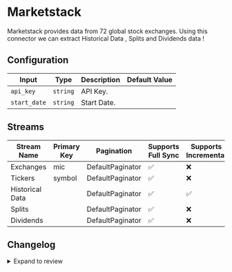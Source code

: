 # Marketstack
Marketstack provides data from 72 global stock exchanges.
Using this connector we can extract Historical Data , Splits and Dividends data !

## Configuration

| Input | Type | Description | Default Value |
|-------|------|-------------|---------------|
| `api_key` | `string` | API Key.  |  |
| `start_date` | `string` | Start Date.  |  |

## Streams
| Stream Name | Primary Key | Pagination | Supports Full Sync | Supports Incremental |
|-------------|-------------|------------|---------------------|----------------------|
| Exchanges | mic | DefaultPaginator | ✅ |  ❌  |
| Tickers | symbol | DefaultPaginator | ✅ |  ❌  |
| Historical Data |  | DefaultPaginator | ✅ |  ✅  |
| Splits |  | DefaultPaginator | ✅ |  ❌  |
| Dividends |  | DefaultPaginator | ✅ |  ❌  |

## Changelog

<details>
  <summary>Expand to review</summary>

| Version | Date              | Pull Request | Subject        |
|---------|-------------------|--------------|----------------|
| 0.0.35 | 2025-09-09 | [65771](https://github.com/airbytehq/airbyte/pull/65771) | Update dependencies |
| 0.0.34 | 2025-09-05 | [65966](https://github.com/airbytehq/airbyte/pull/65966) | Update to CDK v7.0.0 |
| 0.0.33 | 2025-08-23 | [65185](https://github.com/airbytehq/airbyte/pull/65185) | Update dependencies |
| 0.0.32 | 2025-08-09 | [64745](https://github.com/airbytehq/airbyte/pull/64745) | Update dependencies |
| 0.0.31 | 2025-08-02 | [64178](https://github.com/airbytehq/airbyte/pull/64178) | Update dependencies |
| 0.0.30 | 2025-07-26 | [63909](https://github.com/airbytehq/airbyte/pull/63909) | Update dependencies |
| 0.0.29 | 2025-07-19 | [63390](https://github.com/airbytehq/airbyte/pull/63390) | Update dependencies |
| 0.0.28 | 2025-07-12 | [63120](https://github.com/airbytehq/airbyte/pull/63120) | Update dependencies |
| 0.0.27 | 2025-07-05 | [62651](https://github.com/airbytehq/airbyte/pull/62651) | Update dependencies |
| 0.0.26 | 2025-06-28 | [62175](https://github.com/airbytehq/airbyte/pull/62175) | Update dependencies |
| 0.0.25 | 2025-06-21 | [61856](https://github.com/airbytehq/airbyte/pull/61856) | Update dependencies |
| 0.0.24 | 2025-06-14 | [61099](https://github.com/airbytehq/airbyte/pull/61099) | Update dependencies |
| 0.0.23 | 2025-05-24 | [60618](https://github.com/airbytehq/airbyte/pull/60618) | Update dependencies |
| 0.0.22 | 2025-05-10 | [59897](https://github.com/airbytehq/airbyte/pull/59897) | Update dependencies |
| 0.0.21 | 2025-05-03 | [59257](https://github.com/airbytehq/airbyte/pull/59257) | Update dependencies |
| 0.0.20 | 2025-04-26 | [58825](https://github.com/airbytehq/airbyte/pull/58825) | Update dependencies |
| 0.0.19 | 2025-04-19 | [58163](https://github.com/airbytehq/airbyte/pull/58163) | Update dependencies |
| 0.0.18 | 2025-04-12 | [57715](https://github.com/airbytehq/airbyte/pull/57715) | Update dependencies |
| 0.0.17 | 2025-04-05 | [57087](https://github.com/airbytehq/airbyte/pull/57087) | Update dependencies |
| 0.0.16 | 2025-03-29 | [56660](https://github.com/airbytehq/airbyte/pull/56660) | Update dependencies |
| 0.0.15 | 2025-03-22 | [56062](https://github.com/airbytehq/airbyte/pull/56062) | Update dependencies |
| 0.0.14 | 2025-03-08 | [55473](https://github.com/airbytehq/airbyte/pull/55473) | Update dependencies |
| 0.0.13 | 2025-03-01 | [54829](https://github.com/airbytehq/airbyte/pull/54829) | Update dependencies |
| 0.0.12 | 2025-02-22 | [54307](https://github.com/airbytehq/airbyte/pull/54307) | Update dependencies |
| 0.0.11 | 2025-02-15 | [53842](https://github.com/airbytehq/airbyte/pull/53842) | Update dependencies |
| 0.0.10 | 2025-02-08 | [53262](https://github.com/airbytehq/airbyte/pull/53262) | Update dependencies |
| 0.0.9 | 2025-02-01 | [52761](https://github.com/airbytehq/airbyte/pull/52761) | Update dependencies |
| 0.0.8 | 2025-01-25 | [52279](https://github.com/airbytehq/airbyte/pull/52279) | Update dependencies |
| 0.0.7 | 2025-01-18 | [51781](https://github.com/airbytehq/airbyte/pull/51781) | Update dependencies |
| 0.0.6 | 2025-01-11 | [51177](https://github.com/airbytehq/airbyte/pull/51177) | Update dependencies |
| 0.0.5 | 2024-12-28 | [50620](https://github.com/airbytehq/airbyte/pull/50620) | Update dependencies |
| 0.0.4 | 2024-12-21 | [50084](https://github.com/airbytehq/airbyte/pull/50084) | Update dependencies |
| 0.0.3 | 2024-12-14 | [49626](https://github.com/airbytehq/airbyte/pull/49626) | Update dependencies |
| 0.0.2 | 2024-12-12 | [48963](https://github.com/airbytehq/airbyte/pull/48963) | Update dependencies |
| 0.0.1   | 2024-11-07 | | Initial release by [@ombhardwajj](https://github.com/ombhardwajj) via Connector Builder |

</details>
